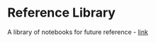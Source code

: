 # Reference Library  

A library of notebooks for future reference - [link](https://brent-morrison.github.io/ref-library/index.html)